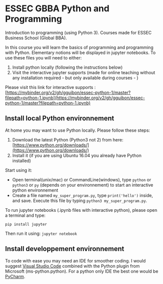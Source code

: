 # ESSEC GBBA Python and Programming
Introduction to programming (using Python 3). Courses made for ESSEC Business School (Global BBA).

In this course you will learn the basics of programming and programming with Python. Elementary notions will be displayed in jupyter notebooks. To use these files you will need to either:
1. Install python locally (following the instructions below)
2. Visit the interactive jupyter supports (made for online teaching without any installation required - but only available during courses - )

Please visit this link for interactive supports :
[https://mybinder.org/v2/gh/gguibon/essec-python-1/master?filepath=python-1.ipynb](https://mybinder.org/v2/gh/gguibon/essec-python-1/master?filepath=python-1.ipynb)


## Install local Python environnement
At home you may want to use Python locally. Please follow these steps:
1. Download the latest Python (Python3 not 2) from here: [https://www.python.org/downloads/](https://www.python.org/downloads/)
2. Install it (if you are using Ubuntu 16.04 you already have Python installed)

Start using it:
- Open terminal(unix/mac) or CommandLine(windows), type `python` or `python3` or `py` (depends on your environnement) to start an interactive python environnement
- Create a file named `my_super_program.py`, type `print('hello')` inside, and save. Execute this file by typing `python3 my_super_program.py`.

To run jupyter notebooks (.ipynb files with interactive python), please open a terminal and type:
```
pip install jupyter
```
Then run it using: `jupyter notebook`

## Install developpement environnement
To code with ease you may need an IDE for smoother coding. I would suggest [Visual Studio Code](https://code.visualstudio.com/Download) combined with the Python plugin from Microsoft (ms-python.python). For a python only IDE the best one would be [PyCharm](https://www.jetbrains.com/pycharm/).